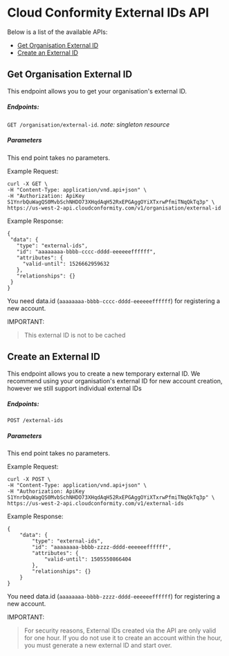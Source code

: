 # Cloud Conformity External IDs API

Below is a list of the available APIs: 

- [Get Organisation External ID](#get-organisation-external-id)
- [Create an External ID](#create-an-external-id)


## Get Organisation External ID

This endpoint allows you to get your organisation's external ID.

##### Endpoints: 

`GET /organisation/external-id`. *note: singleton resource*

##### Parameters
This end point takes no parameters.

Example Request: 

```
curl -X GET \
-H "Content-Type: application/vnd.api+json" \
-H "Authorization: ApiKey S1YnrbQuWagQS0MvbSchNHDO73XHqdAqH52RxEPGAggOYiXTxrwPfmiTNqQkTq3p" \
https://us-west-2-api.cloudconformity.com/v1/organisation/external-id
```
Example Response: 

```
{ 
 "data": { 
   "type": "external-ids", 
   "id": "aaaaaaaa-bbbb-cccc-dddd-eeeeeeffffff", 
   "attributes": { 
     "valid-until": 1526662959632 
   }, 
   "relationships": {} 
 } 
}
```
You need data.id (`aaaaaaaa-bbbb-cccc-dddd-eeeeeeffffff`) for registering a new account.

IMPORTANT:  
> This external ID is not to be cached


## Create an External ID

This endpoint allows you to create a new temporary external ID. We recommend using your organisation's external ID for new account creation, however we still support individual external IDs

##### Endpoints: 

`POST /external-ids`

##### Parameters
This end point takes no parameters.

Example Request: 

```
curl -X POST \
-H "Content-Type: application/vnd.api+json" \
-H "Authorization: ApiKey S1YnrbQuWagQS0MvbSchNHDO73XHqdAqH52RxEPGAggOYiXTxrwPfmiTNqQkTq3p" \
https://us-west-2-api.cloudconformity.com/v1/external-ids
```
Example Response: 

```
{
    "data": {
        "type": "external-ids",
        "id": "aaaaaaaa-bbbb-zzzz-dddd-eeeeeeffffff",
        "attributes": {
            "valid-until": 1505550866404
        },
        "relationships": {}
    }
}
```
You need data.id (`aaaaaaaa-bbbb-zzzz-dddd-eeeeeeffffff`) for registering a new account.

IMPORTANT:  
> For security reasons, External IDs created via the API are only valid for one hour. If you do not use it to create an account within the hour, you must generate a new external ID and start over.
